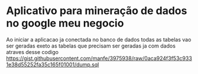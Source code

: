 # Aplicativo para mineração de dados no google meu negocio
Ao iniciar a aplicacao ja conectada no banco de dados todas as tabelas vao ser geradas exeto as tabelas que precisam ser geradas ja com dados atraves desse codigo
https://gist.githubusercontent.com/manfe/3975938/raw/0aca924f3f53c9331e38d55252fa35c165f01001/dump.sql